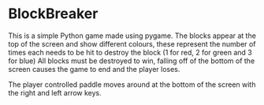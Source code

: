 # BlockBreaker
This is a simple Python game made using pygame.
The blocks appear at the top of the screen and show different colours, these represent the number of times each needs to be hit to destroy the block (1 for red, 2 for green and 3 for blue)
All blocks must be destroyed to win, falling off of the bottom of the screen causes the game to end and the player loses.

The player controlled paddle moves around at the bottom of the screen with the right and left arrow keys.

